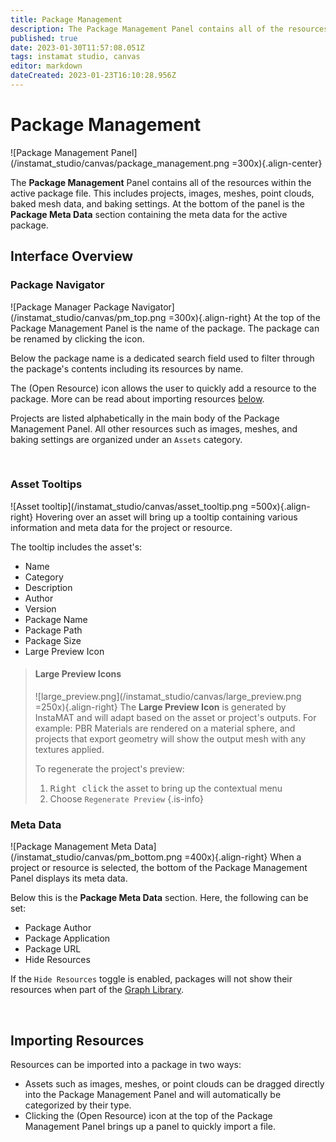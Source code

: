```yaml
---
title: Package Management
description: The Package Management Panel contains all of the resources within the active package file. This includes projects, images, meshes, point clouds, baked mesh data, and baking settings.
published: true
date: 2023-01-30T11:57:08.051Z
tags: instamat studio, canvas
editor: markdown
dateCreated: 2023-01-23T16:10:28.956Z
---
```


# Package Management

![Package Management Panel](/instamat_studio/canvas/package_management.png =300x){.align-center}

The **Package Management** Panel contains all of the resources within the active package file. This includes projects, images, meshes, point clouds, baked mesh data, and baking settings. At the bottom of the panel is the **Package Meta Data** section containing the meta data for the active package.

## Interface Overview

### Package Navigator

![Package Manager Package Navigator](/instamat_studio/canvas/pm_top.png =300x){.align-right} At the top of the Package Management Panel is the name of the package. The package can be renamed by clicking the <i class="fa-regular fa-pencil"></i> icon.

Below the package name is a dedicated search field used to filter through the package's contents including its resources by name.

The <i class="fa-regular fa-file-import"></i> (Open Resource) icon allows the user to quickly add a resource to the package. More can be read about importing resources <a href="#importing-resources">below</a>.

Projects are listed alphabetically in the main body of the Package Management Panel. All other resources such as images, meshes, and baking settings are organized under an `Assets` category.

<br style="clear: right;"/>

### Asset Tooltips

![Asset tooltip](/instamat_studio/canvas/asset_tooltip.png =500x){.align-right} Hovering over an asset will bring up a tooltip containing various information and meta data for the project or resource.

The tooltip includes the asset's:

- Name
- Category
- Description
- Author
- Version
- Package Name
- Package Path
- Package Size
- Large Preview Icon

> #### Large Preview Icons
> ![large_preview.png](/instamat_studio/canvas/large_preview.png =250x){.align-right} The **Large Preview Icon** is generated by InstaMAT and will adapt based on the asset or project's outputs. For example: PBR Materials are rendered on a material sphere, and projects that export geometry will show the output mesh with any textures applied.
>
> To regenerate the project's preview:
>
> 1. <kbd>Right click</kbd> the asset to bring up the contextual menu
> 2. Choose `Regenerate Preview`
{.is-info}

### Meta Data

![Package Management Meta Data](/instamat_studio/canvas/pm_bottom.png =400x){.align-right} When a project or resource is selected, the bottom of the Package Management Panel displays its meta data.

Below this is the **Package Meta Data** section. Here, the following can be set:

- Package Author
- Package Application
- Package URL
- Hide Resources

If the `Hide Resources` toggle is enabled, packages will not show their resources when part of the <a href="">Graph Library</a>.

<br style="clear: right;"/>

## Importing Resources

Resources can be imported into a package in two ways:

- Assets such as images, meshes, or point clouds can be dragged directly into the Package Management Panel and will automatically be categorized by their type.
- Clicking the <i class="fa-regular fa-file-import"></i> (Open Resource) icon at the top of the Package Management Panel brings up a panel to quickly import a file.
